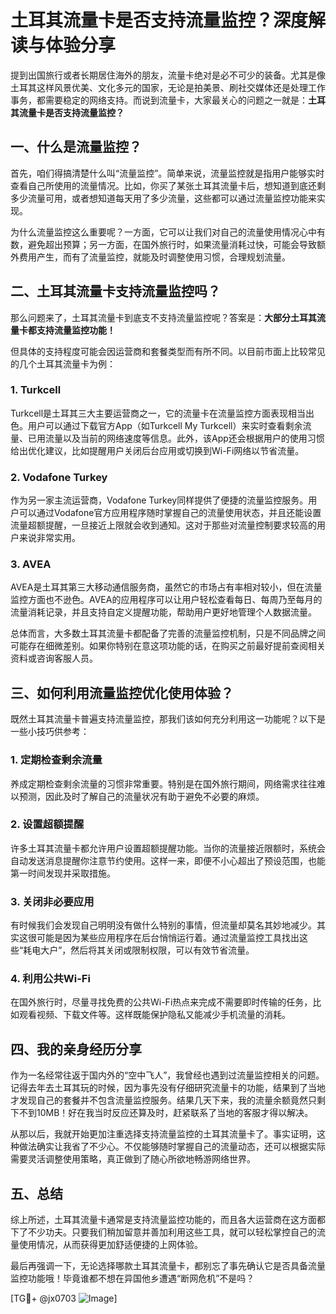 # 土耳其流量卡是否支持流量监控？深度解读与体验分享

提到出国旅行或者长期居住海外的朋友，流量卡绝对是必不可少的装备。尤其是像土耳其这样风景优美、文化多元的国家，无论是拍美景、刷社交媒体还是处理工作事务，都需要稳定的网络支持。而说到流量卡，大家最关心的问题之一就是：**土耳其流量卡是否支持流量监控？**

## 一、什么是流量监控？

首先，咱们得搞清楚什么叫“流量监控”。简单来说，流量监控就是指用户能够实时查看自己所使用的流量情况。比如，你买了某张土耳其流量卡后，想知道到底还剩多少流量可用，或者想知道每天用了多少流量，这些都可以通过流量监控功能来实现。

为什么流量监控这么重要呢？一方面，它可以让我们对自己的流量使用情况心中有数，避免超出预算；另一方面，在国外旅行时，如果流量消耗过快，可能会导致额外费用产生，而有了流量监控，就能及时调整使用习惯，合理规划流量。

## 二、土耳其流量卡支持流量监控吗？

那么问题来了，土耳其流量卡到底支不支持流量监控呢？答案是：**大部分土耳其流量卡都支持流量监控功能！**

但具体的支持程度可能会因运营商和套餐类型而有所不同。以目前市面上比较常见的几个土耳其流量卡为例：

### 1. **Turkcell**
Turkcell是土耳其三大主要运营商之一，它的流量卡在流量监控方面表现相当出色。用户可以通过下载官方App（如Turkcell My Turkcell）来实时查看剩余流量、已用流量以及当前的网络速度等信息。此外，该App还会根据用户的使用习惯给出优化建议，比如提醒用户关闭后台应用或切换到Wi-Fi网络以节省流量。

### 2. **Vodafone Turkey**
作为另一家主流运营商，Vodafone Turkey同样提供了便捷的流量监控服务。用户可以通过Vodafone官方应用程序随时掌握自己的流量使用状态，并且还能设置流量超额提醒，一旦接近上限就会收到通知。这对于那些对流量控制要求较高的用户来说非常实用。

### 3. **AVEA**
AVEA是土耳其第三大移动通信服务商，虽然它的市场占有率相对较小，但在流量监控方面也不逊色。AVEA的应用程序可以让用户轻松查看每日、每周乃至每月的流量消耗记录，并且支持自定义提醒功能，帮助用户更好地管理个人数据流量。

总体而言，大多数土耳其流量卡都配备了完善的流量监控机制，只是不同品牌之间可能存在细微差别。如果你特别在意这项功能的话，在购买之前最好提前查阅相关资料或咨询客服人员。

## 三、如何利用流量监控优化使用体验？

既然土耳其流量卡普遍支持流量监控，那我们该如何充分利用这一功能呢？以下是一些小技巧供参考：

### 1. 定期检查剩余流量
养成定期检查剩余流量的习惯非常重要。特别是在国外旅行期间，网络需求往往难以预测，因此及时了解自己的流量状况有助于避免不必要的麻烦。

### 2. 设置超额提醒
许多土耳其流量卡都允许用户设置超额提醒功能。当你的流量接近限额时，系统会自动发送消息提醒你注意节约使用。这样一来，即便不小心超出了预设范围，也能第一时间发现并采取措施。

### 3. 关闭非必要应用
有时候我们会发现自己明明没有做什么特别的事情，但流量却莫名其妙地减少。其实这很可能是因为某些应用程序在后台悄悄运行着。通过流量监控工具找出这些“耗电大户”，然后将其关闭或限制权限，可以有效节省流量。

### 4. 利用公共Wi-Fi
在国外旅行时，尽量寻找免费的公共Wi-Fi热点来完成不需要即时传输的任务，比如观看视频、下载文件等。这样既能保护隐私又能减少手机流量的消耗。

## 四、我的亲身经历分享

作为一名经常往返于国内外的“空中飞人”，我曾经也遇到过流量监控相关的问题。记得去年去土耳其玩的时候，因为事先没有仔细研究流量卡的功能，结果到了当地才发现自己的套餐并不包含流量监控服务。结果几天下来，我的流量余额竟然只剩下不到10MB！好在我当时反应还算及时，赶紧联系了当地的客服才得以解决。

从那以后，我就开始更加注重选择支持流量监控的土耳其流量卡了。事实证明，这种做法确实让我省了不少心。不仅能够随时掌握自己的流量动态，还可以根据实际需要灵活调整使用策略，真正做到了随心所欲地畅游网络世界。

## 五、总结

综上所述，土耳其流量卡通常是支持流量监控功能的，而且各大运营商在这方面都下了不少功夫。只要我们稍加留意并善加利用这些工具，就可以轻松掌控自己的流量使用情况，从而获得更加舒适便捷的上网体验。

最后再强调一下，无论选择哪款土耳其流量卡，都别忘了事先确认它是否具备流量监控功能哦！毕竟谁都不想在异国他乡遭遇“断网危机”不是吗？

[TG💪+ @jx0703 ![Image](https://github.com/user-attachments/assets/dbca1d08-cadb-493c-b0ec-ad6f7a83f270)]